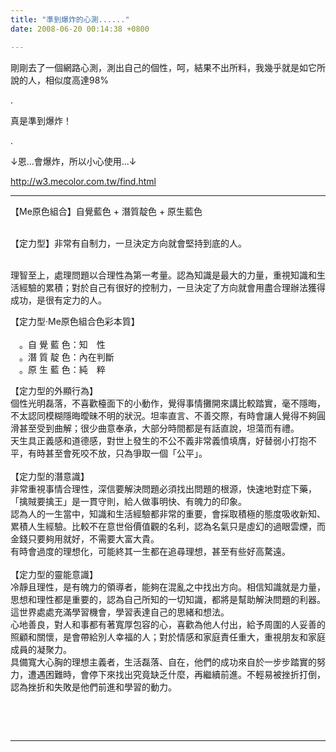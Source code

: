 ```yaml
---
title: "準到爆炸的心測......"
date: 2008-06-20 00:14:38 +0800

---
```



剛剛去了一個網路心測，測出自己的個性，呵，結果不出所料，我幾乎就是如它所說的人，相似度高達98%



.



































































































































































































































真是準到爆炸！



























.



↓恩...會爆炸，所以小心使用...↓



<a href="http://w3.mecolor.com.tw/find.html">http://w3.mecolor.com.tw/find.html</a>

<hr />

【Me原色組合】自覺藍色 + 潛質靛色 + 原生藍色



 <br />【定力型】非常有自制力，一旦決定方向就會堅持到底的人。 



<br />理智至上，處理問題以合理性為第一考量。認為知識是最大的力量，重視知識和生活經驗的累積；對於自己有很好的控制力，一旦決定了方向就會用盡合理辦法獲得成功，是很有定力的人。

</td /><td></td></td /></td /></td /></td /></td /></td /></td /><td></td></td /></td /></td /></td /></td /></td /><td bgcolor="#ffffff" colspan="2" rowspan="2"></td></td /></td /></td /></td /></td /></td />

【定力型‧Me原色組合色彩本質】<br /><br />　。自 覺 藍 色：知　性<br />　。潛 質 靛 色：內在判斷<br />　。原 生 藍 色：純　粹

</td /><td bgcolor="#ffffff" colspan="2" rowspan="2"></td></td /></td /></td /></td /></td /></td /></tr /><tr></tr></tr /></tr /></tr /></tr /></tr /></tr /><td bgcolor="#ffffff" colspan="6" rowspan="3"></td></td /></td /></td /></td /></td /></td />

【定力型的外顯行為】<br />個性光明磊落，不喜歡檯面下的小動作，覺得事情攤開來講比較踏實，毫不隱晦，不太認同模糊隱晦曖昧不明的狀況。坦率直言、不善交際，有時會讓人覺得不夠圓滑甚至受到曲解；很少曲意奉承，大部分時間都是有話直說，坦蕩而有禮。 <br />天生具正義感和道德感，對世上發生的不公不義非常義憤填膺，好替弱小打抱不平，有時甚至會死咬不放，只為爭取一個「公平」。<br /><br />【定力型的潛意識】<br />非常重視事情合理性，深信要解決問題必須找出問題的根源，快速地對症下藥，「擒賊要擒王」是一貫守則，給人做事明快、有魄力的印象。<br />認為人的一生當中，知識和生活經驗都非常的重要，會採取積極的態度吸收新知、累積人生經驗。比較不在意世俗價值觀的名利，認為名氣只是虛幻的過眼雲煙，而金錢只要夠用就好，不需要大富大貴。<br />有時會過度的理想化，可能終其一生都在追尋理想，甚至有些好高騖遠。<br /><br />【定力型的靈能意識】<br />冷靜且理性，是有魄力的領導者，能夠在混亂之中找出方向。相信知識就是力量，思想和理性都是重要的，認為自己所知的一切知識，都將是幫助解決問題的利器。這世界處處充滿學習機會，學習表達自己的思緒和想法。<br />心地善良，對人和事都有著寬厚包容的心，喜歡為他人付出，給予周圍的人妥善的照顧和關懷，是會帶給別人幸福的人；對於情感和家庭責任重大，重視朋友和家庭成員的凝聚力。<br />具備寬大心胸的理想主義者，生活磊落、自在，他們的成功來自於一步步踏實的努力，遭遇困難時，會停下來找出究竟缺乏什麼，再繼續前進。不輕易被挫折打倒，認為挫折和失敗是他們前進和學習的動力。







 

</td /></tr />

 

<hr />
